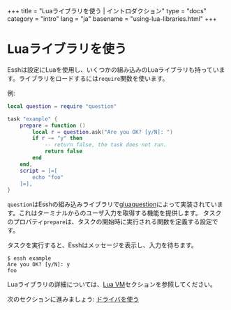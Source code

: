 +++
title = "Luaライブラリを使う | イントロダクション"
type = "docs"
category = "intro"
lang = "ja"
basename = "using-lua-libraries.html"
+++

# Luaライブラリを使う

Esshは設定にLuaを使用し、いくつかの組み込みのLuaライブラリも持っています。ライブラリをロードするには`require`関数を使います。

例:

~~~lua
local question = require "question"

task "example" {
    prepare = function ()
        local r = question.ask("Are you OK? [y/N]: ")
        if r ~= "y" then
            -- return false, the task does not run.
            return false
        end
    end,
    script = [=[
        echo "foo"
    ]=],
}
~~~

`question`はEsshの組み込みライブラリで[gluaquestion](https://github.com/kohkimakimoto/gluaquestion)によって実装されています。これはターミナルからのユーザ入力を取得する機能を提供します。
タスクのプロパティ`prepare`は、タスクの開始時に実行される関数を定義する設定です。

タスクを実行すると、Esshはメッセージを表示し、入力を待ちます。

~~~
$ essh example
Are you OK? [y/N]: y
foo
~~~

Luaライブラリの詳細については、[Lua VM](/essh/docs/ja/lua-vm.html)セクションを参照してください。

次のセクションに進みましょう: [ドライバを使う](using-drivers.html)

